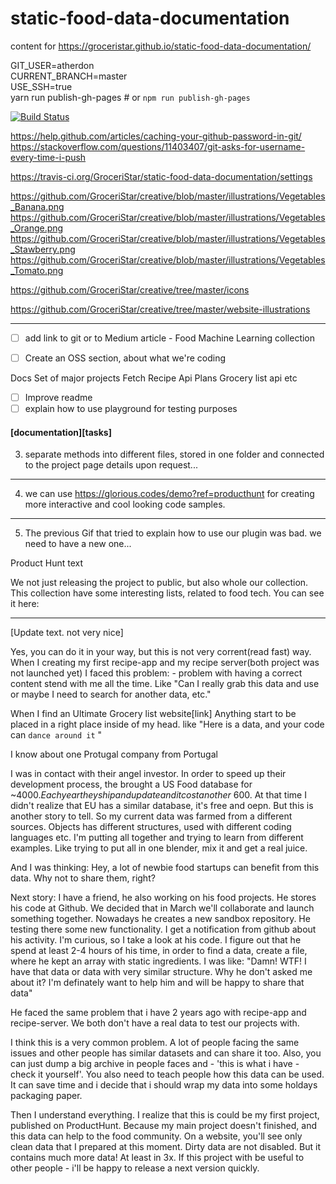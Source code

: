 # static-food-data-documentation

сontent for https://groceristar.github.io/static-food-data-documentation/

GIT_USER=atherdon \
  CURRENT_BRANCH=master \
  USE_SSH=true \
  yarn run publish-gh-pages # or `npm run publish-gh-pages`

  [![Build Status](https://travis-ci.org/GroceriStar/static-food-data-documentation.svg?branch=master)](https://travis-ci.org/GroceriStar/static-food-data-documentation)


https://help.github.com/articles/caching-your-github-password-in-git/
https://stackoverflow.com/questions/11403407/git-asks-for-username-every-time-i-push

https://travis-ci.org/GroceriStar/static-food-data-documentation/settings



https://github.com/GroceriStar/creative/blob/master/illustrations/Vegetables_Banana.png
https://github.com/GroceriStar/creative/blob/master/illustrations/Vegetables_Orange.png
https://github.com/GroceriStar/creative/blob/master/illustrations/Vegetables_Stawberry.png
https://github.com/GroceriStar/creative/blob/master/illustrations/Vegetables_Tomato.png

https://github.com/GroceriStar/creative/tree/master/icons

https://github.com/GroceriStar/creative/tree/master/website-illustrations


<!--
![xxx](https://raw.githubusercontent.com/ChickenKyiv/awesome-git-article/master/img/merge/simple-git-flow.png) -->


---------------


- [ ] add link to git or to Medium article - Food Machine Learning collection

- [ ] Create an OSS section, about what we're coding

Docs        Set of major projects
Fetch       Recipe Api
Plans       Grocery list api
etc


- [ ] Improve readme
- [ ] explain how to use playground for testing purposes

#### [documentation][tasks]

 3) separate methods into different files, stored in one folder and connected to the project page
details upon request...

---

4) we can use https://glorious.codes/demo?ref=producthunt for creating more interactive and cool looking code samples.

---

5) The previous Gif that tried to explain how to use our plugin was bad. we need to have a new one...

Product Hunt text

We not just releasing the project to public, but also whole our collection. This collection have some interesting lists, related to food tech. You can see it here:


---


[Update text. not very nice]

Yes, you can do it in your way, but this is not very corrent(read fast) way.
When I creating my first recipe-app and my recipe server(both project was not launched yet)
I faced this problem: - problem with having a correct content stend with me all the time.
Like "Can I really grab this data and use or maybe I need to search for another data, etc."

When I find an Ultimate Grocery list website[link]
Anything start to be placed in a right place inside of my head. like "Here is a data, and your code can `dance around it` "

I know about one Protugal company from Portugal

I was in contact with their angel investor. In order to speed up their development process, the brought a US Food database for ~$4000. Each year they ship and update and it cost another ~$600. At that time I didn't realize that EU has a similar database, it's free and oepn. But this is another story to tell. So my current data was farmed from a different sources. Objects has different structures, used with different coding languages etc.
I'm putting all together and trying to learn from different examples. Like trying to put all in one blender, mix it and get a real juice.

And I was thinking: Hey, a lot of newbie food startups can benefit from this data. Why not to share them, right?

Next story:
I have a friend, he also working on his food projects.
He stores his code at Github.
We decided that in March we'll collaborate and launch something together.
Nowadays he creates a new sandbox repository. He testing there some new functionality.
I get a notification from github about his activity. I'm curious, so I take a look at his code. I figure out that he spend at least 2-4 hours of his time, in order to find a data, create a file, where he kept an array with static ingredients. I was like: "Damn! WTF! I have that data or data with very similar structure. Why he don't asked me about it? I'm definately want to help him and will be happy to share that data"

He faced the same problem that i have 2 years ago with recipe-app and recipe-server. We both don't have a real data to test our projects with.

I think this is a very common problem. A lot of people facing the same issues and other people has similar datasets and can share it too. Also, you can just dump a big archive in people faces and  - 'this is what i have - check it yourself'. You also need to teach people how this data can be used. It can save time and i decide that i should wrap my data into some holdays packaging paper.

Then I understand everything.
I realize that this is could be my first project, published on ProductHunt. Because my main project doesn't finished, and this data can help to the food community.
On a website, you'll see only clean data that I prepared at this moment. Dirty data are not disabled. But it contains much more data! At least in 3x. If this project with be useful to other people - i'll be happy to release a next version quickly.
